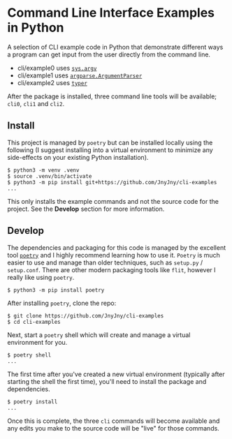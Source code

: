 # Command Line Interface Examples in Python

A selection of CLI example code in Python that demonstrate different ways a program can get input from the user directly from the command line. 

- cli/example0 uses [`sys.argv`][argv]
- cli/example1 uses [`argparse.ArgumentParser`][argparse]
- cli/example2 uses [`typer`][typer]

After the package is installed, three command line tools will be available; `cli0`, `cli1` and `cli2`. 

## Install

This project is managed by `poetry` but can be installed locally using the following (I suggest installing into a virtual environment to minimize any side-effects on your existing Python installation). 

```
$ python3 -m venv .venv
$ source .venv/bin/activate
$ python3 -m pip install git+https://github.com/JnyJny/cli-examples
...
```
This only installs the example commands and not the source code for the project. See the **Develop** section for more information.

## Develop

The dependencies and packaging for this code is managed by the excellent tool [`poetry`][poetry] and I highly recommend learning how to use it. `Poetry` is much easier to use and manage than older techniques, such as `setup.py` / `setup.conf`. There are other modern packaging tools like `flit`, however I really like using `poetry`. 

```
$ python3 -m pip install poetry
```

After installing `poetry`, clone the repo:

```
$ git clone https://github.com/JnyJny/cli-examples
$ cd cli-examples
```

Next, start a `poetry` shell which will create and manage a virtual environment for you.

```
$ poetry shell
...
```

The first time after you've created a new virtual environment (typically after starting the shell the first time), you'll need to install the package and dependencies.

```
$ poetry install
...
```

Once this is complete, the three `cli` commands will become available and any edits you make to the source code will be "live" for those commands.


[argv]: https://docs.python.org/3/library/sys.html?highlight=argv#sys.argv
[argparse]: https://docs.python.org/3/library/argparse.html
[typer]: https://typer.tiangolo.com
[poetry]: https://python-poetry.org/docs/